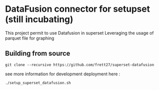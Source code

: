 # DataFusion connector for setupset (still incubating)

This project permit to use Datafusion in superset
Leveraging the usage of parquet file for graphing


## Building from source


    git clone --recursive https://github.com/frett27/superset-datafusion


see more information for development deployment here : 

    ./setup_superset_datafusion.sh
    
